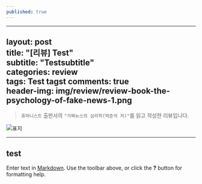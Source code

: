 ```yaml
---
published: true
---
```

---  
layout: post  
title: "[리뷰] Test"  
subtitle: "Testsubtitle"  
categories: review  
tags: Test tagst
comments: true  
header-img: img/review/review-book-the-psychology-of-fake-news-1.png
---
  
> `휴머니스트` 출판사의 `"가짜뉴스의 심리학(박준석 저)"`를 읽고 작성한 리뷰입니다.  

![표지](https://theorydb.github.io/assets/img/review/review-book-the-psychology-of-fake-news-1.png)  

---
## test

Enter text in [Markdown](http://daringfireball.net/projects/markdown/). Use the toolbar above, or click the **?** button for formatting help.

